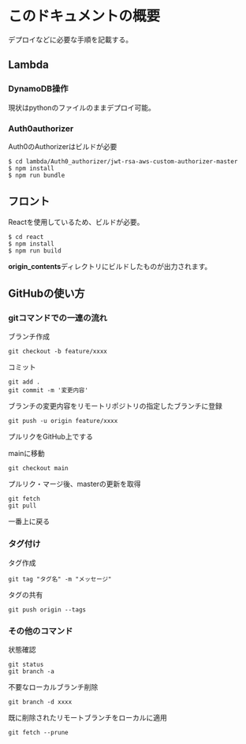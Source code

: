 # このドキュメントの概要
デプロイなどに必要な手順を記載する。

## Lambda
### DynamoDB操作
現状はpythonのファイルのままデプロイ可能。

### Auth0authorizer
Auth0のAuthorizerはビルドが必要
```
$ cd lambda/Auth0_authorizer/jwt-rsa-aws-custom-authorizer-master
$ npm install
$ npm run bundle
```

## フロント
Reactを使用しているため、ビルドが必要。
```
$ cd react
$ npm install
$ npm run build
```
**origin_contents**ディレクトリにビルドしたものが出力されます。

## GitHubの使い方
### gitコマンドでの一連の流れ

ブランチ作成
```
git checkout -b feature/xxxx
```

コミット
```
git add .
git commit -m '変更内容'
```

ブランチの変更内容をリモートリポジトリの指定したブランチに登録
```
git push -u origin feature/xxxx
```

プルリクをGitHub上でする

mainに移動
```
git checkout main
```

プルリク・マージ後、masterの更新を取得
```
git fetch
git pull
```

一番上に戻る

### タグ付け

タグ作成
```
git tag "タグ名" -m "メッセージ"
```

タグの共有
```
git push origin --tags
```

### その他のコマンド
状態確認
```
git status
git branch -a
```

不要なローカルブランチ削除
```
git branch -d xxxx
```

既に削除されたリモートブランチをローカルに適用
```
git fetch --prune
```

